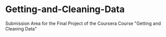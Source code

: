 # Getting-and-Cleaning-Data
Submission Area for the Final Project of the Coursera Course "Getting and Cleaning Data"
